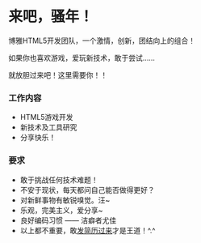 来吧，骚年！
===

博雅HTML5开发团队，一个激情，创新，团结向上的组合！

如果你也喜欢游戏，爱玩新技术，敢于尝试……

就放胆过来吧！这里需要你！！


### 工作内容

* HTML5游戏开发
* 新技术及工具研究
* 分享快乐！


### 要求

* 敢于挑战任何技术难题！
* 不安于现状，每天都问自己能否做得更好？
* 对新鲜事物有敏锐嗅觉。汪~
* 乐观，完美主义，爱分享~
* 良好编码习惯 —— 洁癖者尤佳
* 以上都不重要，敢[发简历过来](http://html5.boyaa.com/texas/asset/js/init.js)才是王道！^.^
